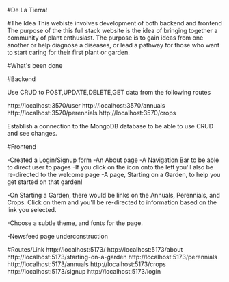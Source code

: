 #De La Tierra!

#The Idea
This webiste involves development of both backend and frontend
The purpose of the this full stack website is the idea of bringing together a community of plant enthusiast. The purpose is to gain ideas from one another or help diagnose a diseases, or lead a pathway for those who want to start caring for their first plant or garden.

#What's been done


#Backend

Use CRUD to POST,UPDATE,DELETE,GET data from the following routes

http://localhost:3570/user
http://localhost:3570/annuals
http://localhost:3570/perennials
http://localhost:3570/crops

Establish a connection to the MongoDB database to be able to use CRUD and see changes.


#Frontend

-Created a Login/Signup form
-An About page
-A Navigation Bar to be able to direct user to pages
-If you click on the icon onto the left you'll also be re-directed to the welcome page
-A page, Starting on a Garden, to help you get started on that garden!

-On Starting a Garden, there would be links on the Annuals, Perennials, and Crops. Click on them and you'll be re-directed to information based on the link you selected.

-Choose a subtle theme, and fonts for the page.

-Newsfeed page underconstruction

#Routes/Link
http://localhost:5173/
http://localhost:5173/about
http://localhost:5173/starting-on-a-garden
http://localhost:5173/perennials
http://localhost:5173/annuals
http://localhost:5173/crops
http://localhost:5173/signup
http://localhost:5173/login


